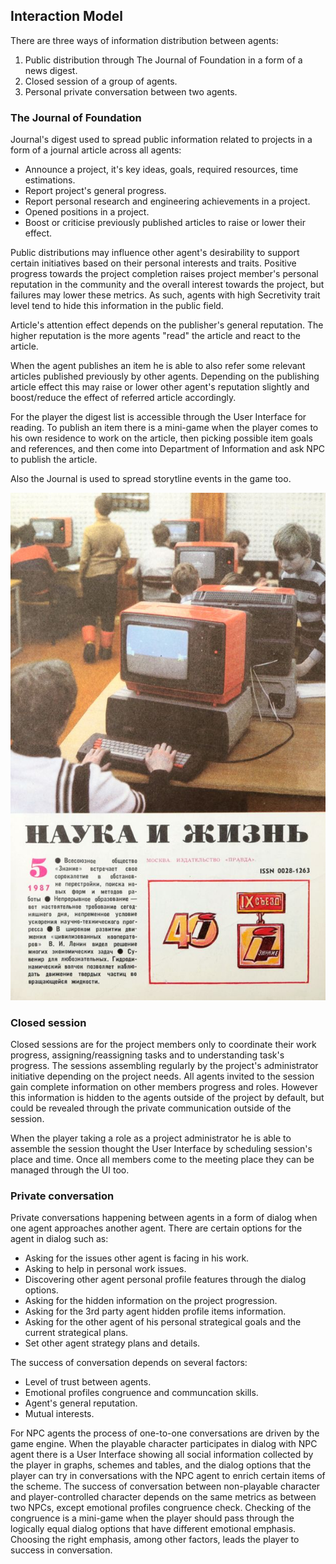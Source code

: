 ## Interaction Model

There are three ways of information distribution between agents:

  1. Public distribution through The Journal of Foundation in a form of a news digest.
  2. Closed session of a group of agents.
  3. Personal private conversation between two agents.

### The Journal of Foundation

Journal's digest used to spread public information related to projects in a form of a journal article across all agents:
  - Announce a project, it's key ideas, goals, required resources, time estimations.
  - Report project's general progress.
  - Report personal research and engineering achievements in a project.
  - Opened positions in a project.
  - Boost or criticise previously published articles to raise or lower their effect.

Public distributions may influence other agent's desirability to support certain initiatives based on their personal interests and traits. Positive progress towards the project completion raises project member's personal reputation in the community and the overall interest towards the project, but failures may lower these metrics. As such, agents with high Secretivity trait level tend to hide this information in the public field.

Article's attention effect depends on the publisher's general reputation. The higher reputation is the more agents "read" the article and react to the article.

When the agent publishes an item he is able to also refer some relevant articles published previously by other agents. Depending on the publishing article effect this may raise or lower other agent's reputation slightly and boost/reduce the effect of referred article accordingly.

For the player the digest list is accessible through the User Interface for reading. To publish an item there is a mini-game when the player comes to his own residence to work on the article, then picking possible item goals and references, and then come into Department of Information and ask NPC to publish the article.

Also the Journal is used to spread storytline events in the game too.

![Journal cover](../../images/journal.jpg)

### Closed session

Closed sessions are for the project members only to coordinate their work progress, assigning/reassigning tasks and to understanding task's progress. The sessions assembling regularly by the project's administrator initiative depending on the project needs. All agents invited to the session gain complete information on other members progress and roles. However this information is hidden to the agents outside of the project by default, but could be revealed through the private communication outside of the session.

When the player taking a role as a project administrator he is able to assemble the session thought the User Interface by scheduling session's place and time. Once all members come to the meeting place they can be managed through the UI too.

### Private conversation

Private conversations happening between agents in a form of dialog when one agent approaches another agent. There are certain options for the agent in dialog such as:
  - Asking for the issues other agent is facing in his work.
  - Asking to help in personal work issues.
  - Discovering other agent personal profile features through the dialog options.
  - Asking for the hidden information on the project progression.
  - Asking for the 3rd party agent hidden profile items information.
  - Asking for the other agent of his personal strategical goals and the current strategical plans.
  - Set other agent strategy plans and details.

The success of conversation depends on several factors:
  - Level of trust between agents.
  - Emotional profiles congruence and communcation skills.
  - Agent's general reputation.
  - Mutual interests.

For NPC agents the process of one-to-one conversations are driven by the game engine. When the playable character participates in dialog with NPC agent there is a User Interface showing all social information collected by the player in graphs, schemes and tables, and the dialog options that the player can try in conversations with the NPC agent to enrich certain items of the scheme. The success of conversation between non-playable character and player-controlled character depends on the same metrics as between two NPCs, except emotional profiles congruence check. Checking of the congruence is a mini-game when the player should pass through the logically equal dialog options that have different emotional emphasis. Choosing the right emphasis, among other factors, leads the player to success in conversation.
